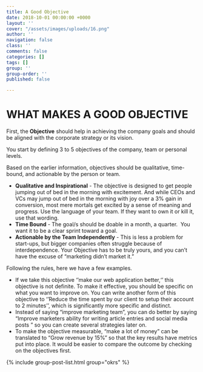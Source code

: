 ```yaml
---
title: A Good Objective
date: 2018-10-01 00:00:00 +0000
layout: ''
cover: "/assets/images/uploads/16.png"
author: ''
navigation: false
class: ''
comments: false
categories: []
tags: []
group: ''
group-order: ''
published: false

---
```

# WHAT MAKES A GOOD OBJECTIVE

First, the **Objective** should help in achieving the company goals and should be aligned with the corporate strategy or its vision.

You start by defining 3 to 5 objectives of the company, team or personal levels. 

Based on the earlier information, objectives should be qualitative, time-bound, and actionable by the person or team.

* **Qualitative and Inspirational** - The objective is designed to get people jumping out of bed in the morning with excitement. And while CEOs and VCs may jump out of bed in the morning with joy over a 3% gain in conversion, most mere mortals get excited by a sense of meaning and progress. Use the language of your team. If they want to own it or kill it, use that wording.
* **Time Bound** - The goal/s should be doable in a month, a quarter.  You want it to be a clear sprint toward a goal.
* **Actionable by the Team Independently** - This is less a problem for start-ups, but bigger companies often struggle because of interdependence. Your Objective has to be truly yours, and you can’t have the excuse of “marketing didn’t market it.”

Following the rules, here we have a few examples.

* If we take this objective ‘’make our web application better,‘’ this objective is not definite. To make it effective, you should be specific on what you want to improve on. You can write another form of this objective to ‘’Reduce the time spent by our client to setup their account to 2 minutes’’, which is significantly more specific and distinct.
* Instead of saying “improve marketing team”, you can do better by saying “Improve marketers ability for writing article entries and social media posts ” so you can create several strategies later on.
* To make the objective measurable, “make a lot of money” can be translated to “Grow revenue by 15%” so that the key results have metrics put into place. It would be easier to compare the outcome by checking on the objectives first.

<div class='post-feed'>

{% include group-post-list.html group="okrs" %}

</div>